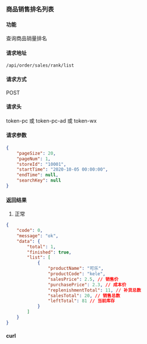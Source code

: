 ### 商品销售排名列表

#### 功能
查询商品销量排名

#### 请求地址
```text
/api/order/sales/rank/list
```

#### 请求方式
POST

#### 请求头
token-pc 或 token-pc-ad 或 token-wx

#### 请求参数
```json
{
    "pageSize": 20,
    "pageNum": 1,
    "storeId": "10001",
    "startTime": "2020-10-05 00:00:00",
    "endTime": null,
    "searchKey": null
}
```

#### 返回结果
1. 正常
```json
{
    "code": 0,
    "message": "ok",
    "data": {
        "total": 1,
        "finished": true,
        "list": [
            {
                "productName": "可乐",
                "productCode": "kele",
                "salesPrice": 2.5, // 销售价
                "purchasePrice": 2.3, // 成本价
                "replenishmentTotal": 11, // 补货总数
                "salesTotal": 20, // 销售总数
                "leftTotal": 81 // 当前库存
            }
        ]
    }
}
```


#### curl
```text

```